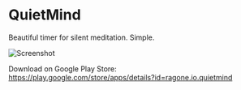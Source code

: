 # QuietMind
Beautiful timer for silent meditation. Simple.

![Screenshot](https://github.com/ragone/QuietMind/blob/master/screenshot.png)

Download on Google Play Store: https://play.google.com/store/apps/details?id=ragone.io.quietmind
